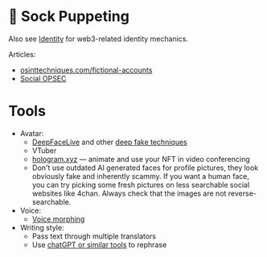 # 🧦 Sock Puppeting

Also see [Identity](Identity) for web3-related identity mechanics.

Articles:
- [osinttechniques.com/fictional-accounts](https://www.osinttechniques.com/fictional-accounts.html)
- [Social OPSEC](https://cybertoolbank.cc/opsec.html)

# Tools
- Avatar:
	- [DeepFaceLive](https://github.com/iperov/DeepFaceLive) and other [deep fake techniques](Video-Wrangling#deep-fake)
	- VTuber
	- [hologram.xyz](https://www.hologram.xyz/) — animate and use your NFT in video conferencing 
	- Don't use outdated AI generated faces for profile pictures, they look obviously fake and inherently scammy. If you want a human face, you can try picking some fresh pictures on less searchable social websites like 4chan. Always check that the images are not reverse-searchable.
- Voice:
	- [Voice morphing](Voice-Wrangling)
- Writing style:
	- Pass text through multiple translators
	- Use [chatGPT or similar tools](Text-Wrangling) to rephrase